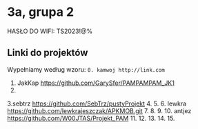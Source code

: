 # 3a, grupa 2

HASŁO DO WIFI: TS2023!@%

## Linki do projektów

Wypełniamy według wzoru:
`0. kamwoj http://link.com`

1. JakKap https://github.com/GarySfer/PAMPAMPAM_JK1
2.
3.sebtrz https://github.com/SebTrz/pustyProjekt
4.
5.
6. lewkra https://github.com/lewkrajeszczak/APKMOB.git
7.
8.
9.
10. antjez https://github.com/W00JTAS/Projekt_PAM
11.
12.
13.
14.
15.

